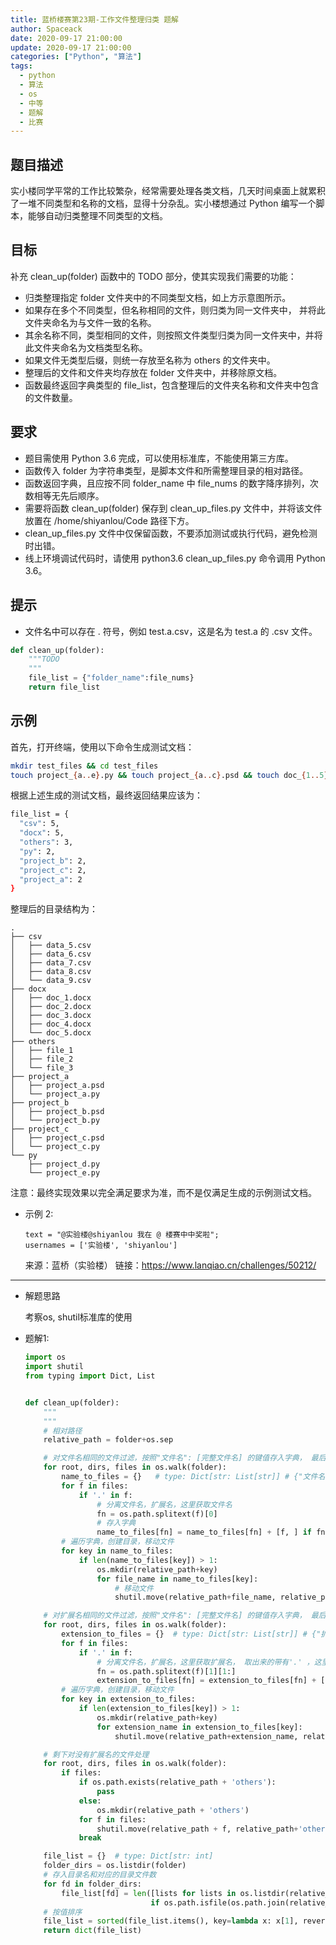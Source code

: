 ```yaml
---
title: 蓝桥楼赛第23期-工作文件整理归类 题解
author: Spaceack
date: 2020-09-17 21:00:00
update: 2020-09-17 21:00:00
categories: ["Python", "算法"]
tags: 
  - python
  - 算法
  - os
  - 中等
  - 题解
  - 比赛
---
```


## 题目描述

实小楼同学平常的工作比较繁杂，经常需要处理各类文档，几天时间桌面上就累积了一堆不同类型和名称的文档，显得十分杂乱。实小楼想通过 Python 编写一个脚本，能够自动归类整理不同类型的文档。

## 目标

补充 clean_up(folder) 函数中的 TODO 部分，使其实现我们需要的功能：

- 归类整理指定 folder 文件夹中的不同类型文档，如上方示意图所示。
- 如果存在多个不同类型，但名称相同的文件，则归类为同一文件夹中， 并将此文件夹命名为与文件一致的名称。
- 其余名称不同，类型相同的文件，则按照文件类型归类为同一文件夹中，并将此文件夹命名为文档类型名称。
- 如果文件无类型后缀，则统一存放至名称为 others 的文件夹中。
- 整理后的文件和文件夹均存放在 folder 文件夹中，并移除原文档。
- 函数最终返回字典类型的 file_list，包含整理后的文件夹名称和文件夹中包含的文件数量。

## 要求

- 题目需使用 Python 3.6 完成，可以使用标准库，不能使用第三方库。
- 函数传入 folder 为字符串类型，是脚本文件和所需整理目录的相对路径。
- 函数返回字典，且应按不同 folder_name 中 file_nums 的数字降序排列，次数相等无先后顺序。
- 需要将函数 clean_up(folder) 保存到 clean_up_files.py 文件中，并将该文件放置在 /home/shiyanlou/Code 路径下方。
- clean_up_files.py 文件中仅保留函数，不要添加测试或执行代码，避免检测时出错。
- 线上环境调试代码时，请使用 python3.6 clean_up_files.py 命令调用 Python 3.6。

## 提示

- 文件名中可以存在 . 符号，例如 test.a.csv，这是名为 test.a 的 .csv 文件。

```python
def clean_up(folder):
    """TODO
    """
    file_list = {"folder_name":file_nums}
    return file_list
```

## 示例

首先，打开终端，使用以下命令生成测试文档：

```bash
mkdir test_files && cd test_files
touch project_{a..e}.py && touch project_{a..c}.psd && touch doc_{1..5}.docx && touch data_{5..9}.csv && touch file_{1..3}
```

根据上述生成的测试文档，最终返回结果应该为：

```bash
file_list = {
  "csv": 5,
  "docx": 5,
  "others": 3,
  "py": 2,
  "project_b": 2,
  "project_c": 2,
  "project_a": 2
}
```

整理后的目录结构为：

```
.
├── csv
│   ├── data_5.csv
│   ├── data_6.csv
│   ├── data_7.csv
│   ├── data_8.csv
│   └── data_9.csv
├── docx
│   ├── doc_1.docx
│   ├── doc_2.docx
│   ├── doc_3.docx
│   ├── doc_4.docx
│   └── doc_5.docx
├── others
│   ├── file_1
│   ├── file_2
│   └── file_3
├── project_a
│   ├── project_a.psd
│   └── project_a.py
├── project_b
│   ├── project_b.psd
│   └── project_b.py
├── project_c
│   ├── project_c.psd
│   └── project_c.py
└── py
    ├── project_d.py
    └── project_e.py
```

注意：最终实现效果以完全满足要求为准，而不是仅满足生成的示例测试文档。


- 示例 2:
    ```
    text = "@实验楼@shiyanlou 我在 @ 楼赛中中奖啦"; 
    usernames = ['实验楼', 'shiyanlou']

    ```

    来源：蓝桥（实验楼）
    链接：https://www.lanqiao.cn/challenges/50212/
    

---

- 解题思路
    
    考察os, shutil标准库的使用

- 题解1:

    ```python
    import os
    import shutil
    from typing import Dict, List


    def clean_up(folder):
        """
        """
        # 相对路径
        relative_path = folder+os.sep

        # 对文件名相同的文件过滤，按照"文件名": [完整文件名] 的键值存入字典， 最后对列表文件数大于1的文件移入新目录。
        for root, dirs, files in os.walk(folder):
            name_to_files = {}   # type: Dict[str: List[str]] # {"文件名1": ["完整文件名", "完整文件名2" ...]， ...}
            for f in files:
                if '.' in f:
                    # 分离文件名，扩展名，这里获取文件名
                    fn = os.path.splitext(f)[0]
                    # 存入字典
                    name_to_files[fn] = name_to_files[fn] + [f, ] if fn in name_to_files else [f, ]
            # 遍历字典，创建目录，移动文件
            for key in name_to_files:
                if len(name_to_files[key]) > 1:
                    os.mkdir(relative_path+key)
                    for file_name in name_to_files[key]:
                        # 移动文件
                        shutil.move(relative_path+file_name, relative_path+key)

        # 对扩展名相同的文件过滤，按照"文件名": [完整文件名] 的键值存入字典， 最后对列表文件数大于1的文件移入新目录。
        for root, dirs, files in os.walk(folder):
            extension_to_files = {}  # type: Dict[str: List[str]] # {"扩展名": ["完整文件名", "完整文件名2" ...]， ...}
            for f in files:
                if '.' in f:
                    # 分离文件名，扩展名，这里获取扩展名， 取出来的带有'.' ，这里用[1:]过滤
                    fn = os.path.splitext(f)[1][1:]
                    extension_to_files[fn] = extension_to_files[fn] + [f, ] if fn in extension_to_files else [f, ]
            # 遍历字典，创建目录，移动文件
            for key in extension_to_files:
                if len(extension_to_files[key]) > 1:
                    os.mkdir(relative_path+key)
                    for extension_name in extension_to_files[key]:
                        shutil.move(relative_path+extension_name, relative_path+key)

        # 剩下对没有扩展名的文件处理
        for root, dirs, files in os.walk(folder):
            if files:
                if os.path.exists(relative_path + 'others'):
                    pass
                else:
                    os.mkdir(relative_path + 'others')
                for f in files:
                    shutil.move(relative_path + f, relative_path+'others')
                break

        file_list = {}  # type: Dict[str: int]
        folder_dirs = os.listdir(folder)
        # 存入目录名和对应的目录文件数
        for fd in folder_dirs:
            file_list[fd] = len([lists for lists in os.listdir(relative_path + fd)
                                if os.path.isfile(os.path.join(relative_path + fd, lists))])
        # 按值排序
        file_list = sorted(file_list.items(), key=lambda x: x[1], reverse=True)
        return dict(file_list)

    
    ```
